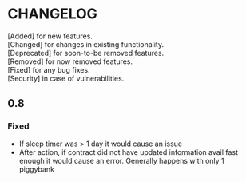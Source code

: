 # CHANGELOG

[Added] for new features.<br>
[Changed] for changes in existing functionality.<br>
[Deprecated] for soon-to-be removed features.<br>
[Removed] for now removed features.<br>
[Fixed] for any bug fixes.<br>
[Security] in case of vulnerabilities.<br>

## 0.8
### Fixed
- If sleep timer was > 1 day it would cause an issue
- After action, if contract did not have updated information avail fast enough it would cause an error. Generally happens with only 1 piggybank


